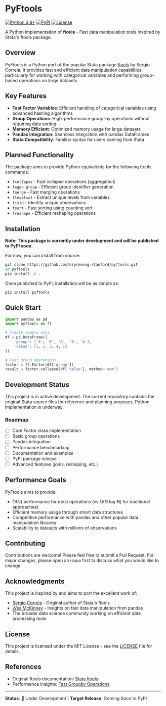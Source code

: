 # PyFtools

[![Python 3.8+](https://img.shields.io/badge/python-3.8+-blue.svg)](https://www.python.org/downloads/)
[![PyPI](https://img.shields.io/badge/PyPI-coming%20soon-orange.svg)](https://pypi.org/)
[![License](https://img.shields.io/badge/license-MIT-green.svg)](LICENSE)

A Python implementation of **ftools** - Fast data manipulation tools inspired by Stata's ftools package.

## Overview

PyFtools is a Python port of the popular Stata package [ftools](https://github.com/sergiocorreia/ftools) by Sergio Correia. It provides fast and efficient data manipulation capabilities, particularly for working with categorical variables and performing group-based operations on large datasets.

## Key Features

- **Fast Factor Variables**: Efficient handling of categorical variables using advanced hashing algorithms
- **Group Operations**: High-performance group-by operations without requiring data sorting
- **Memory Efficient**: Optimized memory usage for large datasets
- **Pandas Integration**: Seamless integration with pandas DataFrames
- **Stata Compatibility**: Familiar syntax for users coming from Stata

## Planned Functionality

The package aims to provide Python equivalents for the following ftools commands:

- `fcollapse` - Fast collapse operations (aggregation)
- `fegen group` - Efficient group identifier generation
- `fmerge` - Fast merging operations
- `flevelsof` - Extract unique levels from variables
- `fisid` - Identify unique observations
- `fsort` - Fast sorting using counting sort
- `freshape` - Efficient reshaping operations

## Installation

**Note: This package is currently under development and will be published to PyPI soon.**

For now, you can install from source:

```bash
git clone https://github.com/brycewang-stanford/pyftools.git
cd pyftools
pip install -e .
```

Once published to PyPI, installation will be as simple as:

```bash
pip install pyftools
```

## Quick Start

```python
import pandas as pd
import pyftools as ft

# Create sample data
df = pd.DataFrame({
    'group': ['A', 'B', 'A', 'B', 'A'],
    'value': [1, 2, 3, 4, 5]
})

# Fast group operations
factor = ft.Factor(df['group'])
result = factor.collapse(df['value'], method='sum')
```

## Development Status

This project is in active development. The current repository contains the original Stata source files for reference and planning purposes. Python implementation is underway.

### Roadmap

- [ ] Core Factor class implementation
- [ ] Basic group operations
- [ ] Pandas integration
- [ ] Performance benchmarking
- [ ] Documentation and examples
- [ ] PyPI package release
- [ ] Advanced features (joins, reshaping, etc.)

## Performance Goals

PyFtools aims to provide:

- O(N) performance for most operations (vs O(N log N) for traditional approaches)
- Efficient memory usage through smart data structures
- Competitive performance with pandas and other popular data manipulation libraries
- Scalability to datasets with millions of observations

## Contributing

Contributions are welcome! Please feel free to submit a Pull Request. For major changes, please open an issue first to discuss what you would like to change.

## Acknowledgments

This project is inspired by and aims to port the excellent work of:

- [Sergio Correia](http://scorreia.com) - Original author of Stata's ftools
- [Wes McKinney](http://wesmckinney.com/) - Insights on fast data manipulation from pandas
- The broader data science community working on efficient data processing tools

## License

This project is licensed under the MIT License - see the [LICENSE](LICENSE) file for details.

## References

- Original ftools documentation: [Stata ftools](https://github.com/sergiocorreia/ftools)
- Performance insights: [Fast Groupby Operations](http://wesmckinney.com/blog/nycpython-1102012-a-look-inside-pandas-design-and-development/)

---

**Status**: 🚧 Under Development | **Target Release**: Coming Soon to PyPI
